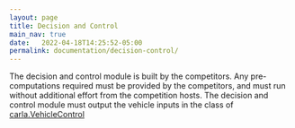 ```yaml
---
layout: page
title: Decision and Control
main_nav: true
date:   2022-04-18T14:25:52-05:00
permalink: documentation/decision-control/
---
```

The decision and control module is built by the competitors. Any pre-computations required must be provided by the competitors, and must run without additional effort from the competition hosts. The decision and control module must output the vehicle inputs in the class of [carla.VehicleControl](https://carla.readthedocs.io/en/0.9.13/python_api/#carlavehiclecontrol)

<!-- Our baseline decision and controller can be found in the file `Race/src/race/src/baseline.py`.
The decision module determines what waypoint the vehicle should move to. If there is an obstacle in front of the vehicle, then the waypoint is chosen such that the vehicle can avoid it.
The controller module is a simple waypoint following controller. The competitors can use these modules as references for how to create their own controllers. -->
